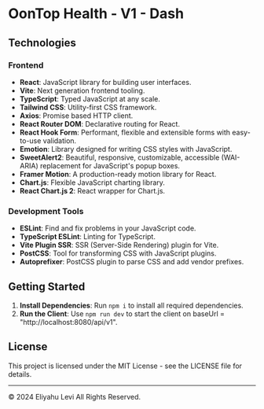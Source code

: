 # OonTop Health - V1 - Dash

## Technologies

### Frontend

- **React**: JavaScript library for building user interfaces.
- **Vite**: Next generation frontend tooling.
- **TypeScript**: Typed JavaScript at any scale.
- **Tailwind CSS**: Utility-first CSS framework.
- **Axios**: Promise based HTTP client.
- **React Router DOM**: Declarative routing for React.
- **React Hook Form**: Performant, flexible and extensible forms with easy-to-use validation.
- **Emotion**: Library designed for writing CSS styles with JavaScript.
- **SweetAlert2**: Beautiful, responsive, customizable, accessible (WAI-ARIA) replacement for JavaScript's popup boxes.
- **Framer Motion**: A production-ready motion library for React.
- **Chart.js**: Flexible JavaScript charting library.
- **React Chart.js 2**: React wrapper for Chart.js.


### Development Tools

- **ESLint**: Find and fix problems in your JavaScript code.
- **TypeScript ESLint**: Linting for TypeScript.
- **Vite Plugin SSR**: SSR (Server-Side Rendering) plugin for Vite.
- **PostCSS**: Tool for transforming CSS with JavaScript plugins.
- **Autoprefixer**: PostCSS plugin to parse CSS and add vendor prefixes.


## Getting Started

1. **Install Dependencies**: Run `npm i` to install all required dependencies.
2. **Run the Client**: Use `npm run dev` to start the client on baseUrl = "http://localhost:8080/api/v1".


## License

This project is licensed under the MIT License - see the LICENSE file for details.


---

© 2024 Eliyahu Levi All Rights Reserved.
